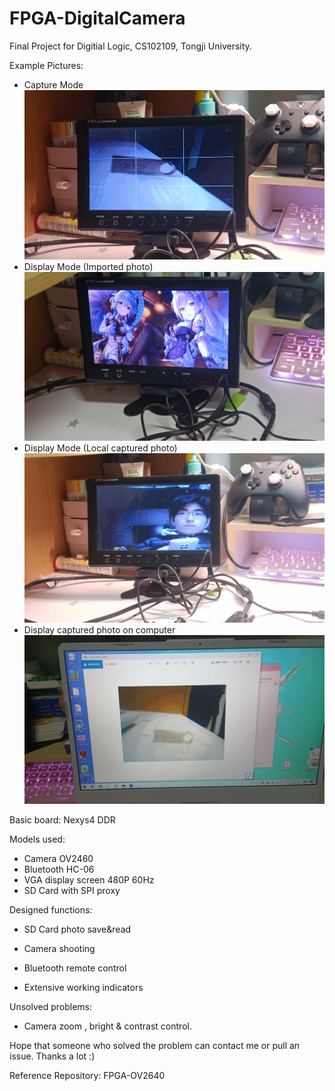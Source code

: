 # FPGA-DigitalCamera
Final Project for Digitial Logic, CS102109, Tongji University.

Example Pictures:
- Capture Mode
![拍摄模式](.\demo\拍摄模式.jpg)
- Display Mode (Imported photo)
![电脑照片输入](.\demo\电脑照片输入.jpg)
- Display Mode (Local captured photo)
![拍摄照片显示](.\demo\拍摄照片显示.jpg)
- Display captured photo on computer
![照片给电脑显示](.\demo\照片给电脑显示.jpg)

Basic board: Nexys4 DDR

Models used:

- Camera OV2460
- Bluetooth HC-06
- VGA display screen 480P 60Hz
- SD Card with SPI proxy

Designed functions:

- SD Card photo save&read
- Camera shooting

- Bluetooth remote control
- Extensive working indicators

Unsolved problems:

- Camera zoom , bright & contrast control.

Hope that someone who solved the problem can contact me or pull an issue. Thanks a lot :)

Reference Repository: <a herf="https://github.com/lllbbbyyy/FPGA-OV2640">FPGA-OV2640 </a>
